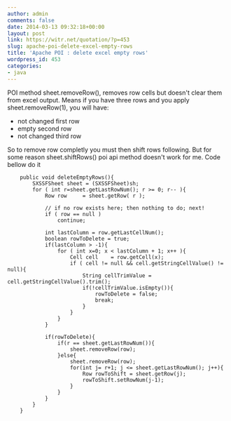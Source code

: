 ```yaml
---
author: admin
comments: false
date: 2014-03-13 09:32:18+00:00
layout: post
link: https://witr.net/quotation/?p=453
slug: apache-poi-delete-excel-empty-rows
title: 'Apache POI : delete excel empty rows'
wordpress_id: 453
categories:
- java
---
```



POI method  sheet.removeRow(), removes row cells but doesn't clear them from excel output. 
Means if you have three rows and you apply sheet.removeRow(1), you will have:
- not changed first row
- empty second row
- not changed third row

So to remove row completly you must then shift rows following.
But for some reason sheet.shiftRows() poi api method doesn't work for me.
Code bellow do it

    
    
        public void deleteEmptyRows(){
            SXSSFSheet sheet = (SXSSFSheet)sh;
            for ( int r=sheet.getLastRowNum(); r >= 0; r-- ){
                Row row     = sheet.getRow( r );
    
                // if no row exists here; then nothing to do; next!
                if ( row == null )
                    continue;
    
                int lastColumn = row.getLastCellNum();
                boolean rowToDelete = true;
                if(lastColumn > -1){
                    for ( int x=0; x < lastColumn + 1; x++ ){
                        Cell cell    = row.getCell(x);
                        if ( cell != null && cell.getStringCellValue() != null){
                            String cellTrimValue = cell.getStringCellValue().trim();
                            if(!cellTrimValue.isEmpty()){
                                rowToDelete = false;
                                break;
                            }
                        }
                    }
                }
    
                if(rowToDelete){
                    if(r == sheet.getLastRowNum()){
                        sheet.removeRow(row);
                    }else{
                        sheet.removeRow(row);
                        for(int j= r+1; j <= sheet.getLastRowNum(); j++){
                            Row rowToShift = sheet.getRow(j);
                            rowToShift.setRowNum(j-1);
                        }
                    }
                }
            }
        }
    



